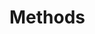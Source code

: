 # Methods



<!--

------------------------------- in progress -------------------------------



Classes have methods

moveLeft()
moveRight()
moveUp()
moveDown()
possible methods


Could be a file helper.
File('test.txt')
method setContentsTo('abc')
method getContents()
method deleteFile()

shows how to hide details


Could be a list helper that always writes things to disk.
that way if the program crashes half way through it will always have a copy on disk
SavedList()
    method insert()
    method append()
        lst.append()
        self.save()
    method removeLastItem()
    method remove(which)
        lst
    method modify(which, newcontents)
    


Can compose classes:
class Triangle
    point1
    point2
    point3
    
    
-->
